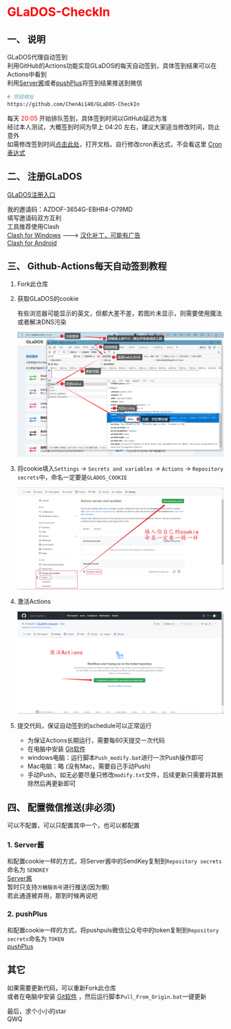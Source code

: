 # <font color="red">GLaDOS-CheckIn</font>

## 一、 说明

GLaDOS代理自动签到  
利用GitHub的Actions功能实现GLaDOS的每天自动签到，具体签到结果可以在Actions中看到  
利用[Server酱](https://sct.ftqq.com/)或者[pushPlus](https://www.pushplus.plus/)将签到结果推送到微信  

```bash
# 项目地址
https://github.com/ChenAi140/GLaDOS-CheckIn
```
每天 <font color="red">20:05</font> 开始排队签到，具体签到时间以GitHub延迟为准  
经过本人测试，大概签到时间为早上 04:20 左右，建议大家适当修改时间，防止意外  
如需修改签到时间[点击此处](./.github/workflows/GLaDOS_CheckIn.yml)，打开文档，自行修改cron表达式，不会看这里 [Cron表达式](https://help.aliyun.com/document_detail/64769.html)  

## 二、 注册GLaDOS

[GLaDOS注册入口](https://github.com/glados-network/GLaDOS)  

我的邀请码：AZDOF-3654G-EBHR4-O79MD  
填写邀请码双方互利  
工具推荐使用Clash  
[Clash for Windows](https://github.com/Fndroid/clash_for_windows_pkg/tags)  --->  [汉化补丁，可能有广告](https://github.com/BoyceLig/Clash_Chinese_Patch)  
[Clash for Android](https://github.com/Kr328/ClashForAndroid/tags)  

## 三、 Github-Actions每天自动签到教程

1. Fork此仓库  

2. 获取GLaDOS的cookie  

    有些浏览器可能显示的英文，但都大差不差，若图片未显示，则需要使用魔法或者解决DNS污染  

    ![获取cookie.png](./GLaDOS/images/获取cookie.png)  

3. 将cookie填入`Settings` -> `Secrets and variables` -> `Actions` -> `Repository secrets`中，命名一定要是`GLADOS_COOKIE`  

    ![配置cookie.png](./GLaDOS/images/配置cookie.png)  

4. 激活Actions  

    ![激活Actions](./GLaDOS/images/激活Actions.png)  

5. 提交代码，保证自动签到的schedule可以正常运行  
    - 为保证Actions长期运行，需要每60天提交一次代码  
    - 在电脑中安装 [Git软件](https://git-scm.com/)   
    - windows电脑：运行脚本`Push_modify.bat`进行一次Push操作即可  
    - Mac电脑：略    (没有Mac，需要自己手动Push)  
    - 手动Push，如无必要尽量只修改`modify.txt`文件，后续更新只需要将其删除然后再更新即可  

## 四、 配置微信推送(非必须)

可以不配置，可以只配置其中一个，也可以都配置  

### 1. Server酱

和配置cookie一样的方式，将Server酱中的SendKey复制到`Repository secrets`命名为 `SENDKEY`  
[Server酱](https://sct.ftqq.com/)  
暂时只支持`方糖服务号`进行推送(因为懒)  
若此通道被弃用，那到时候再说吧  

### 2. pushPlus

和配置cookie一样的方式，将pushpuls微信公众号中的token复制到`Repository secrets`命名为 `TOKEN`  
[pushPlus](https://www.pushplus.plus/)  

## 其它  
如果需要更新代码，可以重新Fork此仓库  
或者在电脑中安装 [Git软件](https://git-scm.com/) ，然后运行脚本`Pull_From_Origin.bat`一键更新  

最后，求个小小的star  
QWQ  
